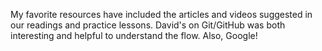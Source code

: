 My favorite resources have included the articles and videos suggested in our readings and practice lessons. David's on Git/GitHub was both interesting and helpful to understand the flow.  Also, Google!  
